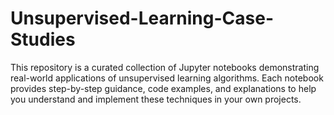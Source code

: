 # Unsupervised-Learning-Case-Studies
This repository is a curated collection of Jupyter notebooks demonstrating real-world applications of unsupervised learning algorithms. Each notebook provides step-by-step guidance, code examples, and explanations to help you understand and implement these techniques in your own projects.
